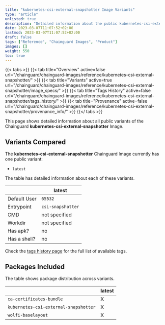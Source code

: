 ```yaml
---
title: "kubernetes-csi-external-snapshotter Image Variants"
type: "article"
unlisted: true
description: "Detailed information about the public kubernetes-csi-external-snapshotter Chainguard Image variants"
date: 2023-03-07T11:07:52+02:00
lastmod: 2023-03-07T11:07:52+02:00
draft: false
tags: ["Reference", "Chainguard Images", "Product"]
images: []
weight: 550
toc: true
---
```


{{< tabs >}}
{{< tab title="Overview" active=false url="/chainguard/chainguard-images/reference/kubernetes-csi-external-snapshotter/" >}}
{{< tab title="Variants" active=true url="/chainguard/chainguard-images/reference/kubernetes-csi-external-snapshotter/image_specs/" >}}
{{< tab title="Tags History" active=false url="/chainguard/chainguard-images/reference/kubernetes-csi-external-snapshotter/tags_history/" >}}
{{< tab title="Provenance" active=false url="/chainguard/chainguard-images/reference/kubernetes-csi-external-snapshotter/provenance_info/" >}}
{{</ tabs >}}

This page shows detailed information about all public variants of the Chainguard **kubernetes-csi-external-snapshotter** Image.

## Variants Compared
The **kubernetes-csi-external-snapshotter** Chainguard Image currently has one public variant: 

- `latest`

The table has detailed information about each of these variants.

|              | latest            |
|--------------|-------------------|
| Default User | `65532`           |
| Entrypoint   | `csi-snapshotter` |
| CMD          | not specified     |
| Workdir      | not specified     |
| Has apk?     | no                |
| Has a shell? | no                |

Check the [tags history page](/chainguard/chainguard-images/reference/kubernetes-csi-external-snapshotter/tags_history/) for the full list of available tags.

## Packages Included
The table shows package distribution across variants.

|                                       | latest |
|---------------------------------------|--------|
| `ca-certificates-bundle`              | X      |
| `kubernetes-csi-external-snapshotter` | X      |
| `wolfi-baselayout`                    | X      |

